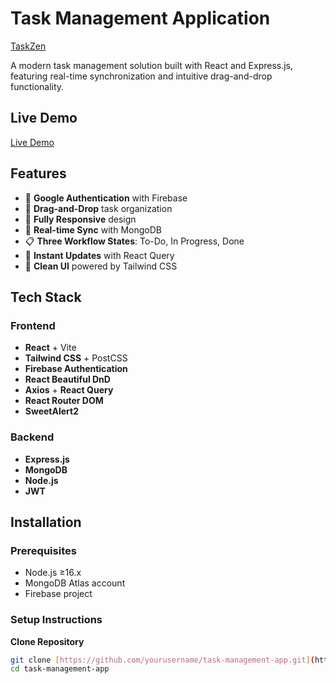 # Task Management Application

[TaskZen](https://taskzenn.netlify.app/) <!-- Add actual screenshot URL -->

A modern task management solution built with React and Express.js, featuring real-time synchronization and intuitive drag-and-drop functionality.

## Live Demo

[Live Demo](https://taskzenn.netlify.app/)

## Features

- 🔐 **Google Authentication** with Firebase
- 🧩 **Drag-and-Drop** task organization
- 📱 **Fully Responsive** design
- 🔄 **Real-time Sync** with MongoDB
- 📋 **Three Workflow States**: To-Do, In Progress, Done
- 🚀 **Instant Updates** with React Query
- 🎨 **Clean UI** powered by Tailwind CSS

## Tech Stack

### Frontend
- **React** + Vite
- **Tailwind CSS** + PostCSS
- **Firebase Authentication**
- **React Beautiful DnD**
- **Axios** + **React Query**
- **React Router DOM**
- **SweetAlert2**

### Backend
- **Express.js**
- **MongoDB**
- **Node.js**
- **JWT**

## Installation

### Prerequisites
- Node.js ≥16.x
- MongoDB Atlas account
- Firebase project

### Setup Instructions

**Clone Repository**
```bash
git clone [https://github.com/yourusername/task-management-app.git](https://github.com/Jaber-riyan/To_Do_List_Code.git)
cd task-management-app
